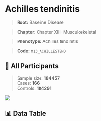 # Achilles tendinitis

> **Root:** Baseline Disease  

> **Chapter:** Chapter XIII- Musculoskeletal  

> **Phenotype:** Achilles tendinitis  

> **Code:** `M13_ACHILLESTEND`

## 🧪 All Participants  
> Sample size: **184457**  
> Cases: **166**  
> Controls: **184291**
<img src="/Sensitive/Figures/ALL/Incidence/M13_ACHILLESTEND.png"/>

## 📊 Data Table
<CsvTableMRF src="/Sensitive/Data/ALL/Incidence/COX_M13_ACHILLESTEND.csv"/>

